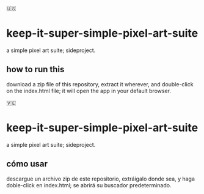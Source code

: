 🇺🇸
# keep-it-super-simple-pixel-art-suite

a simple pixel art suite; sideproject.

## how to run this

download a zip file of this repository, extract it wherever, and double-click on the index.html file; it will open the app in your default browser.

🇻🇪
# keep-it-super-simple-pixel-art-suite

a simple pixel art suite; sideproject.

## cómo usar

descargue un archivo zip de este repositorio, extráigalo donde sea, y haga doble-click en index.html; se abrirá su buscador predeterminado.
